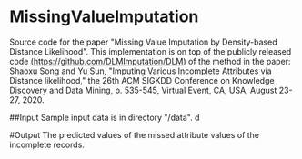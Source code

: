 # MissingValueImputation
Source code for the paper "Missing Value Imputation by Density-based Distance Likelihood". This implementation is on top of the publicly released code (https://github.com/DLMImputation/DLM) of the method in the paper: Shaoxu Song and Yu Sun, "Imputing Various Incomplete Attributes via Distance likelihood," the 26th ACM SIGKDD Conference on Knowledge Discovery and Data Mining, p. 535-545, Virtual Event, CA, USA, August 23-27, 2020.


##Input
Sample input data is in directory "/data". d

#Output
The predicted values of the missed attribute values of the incomplete records.
